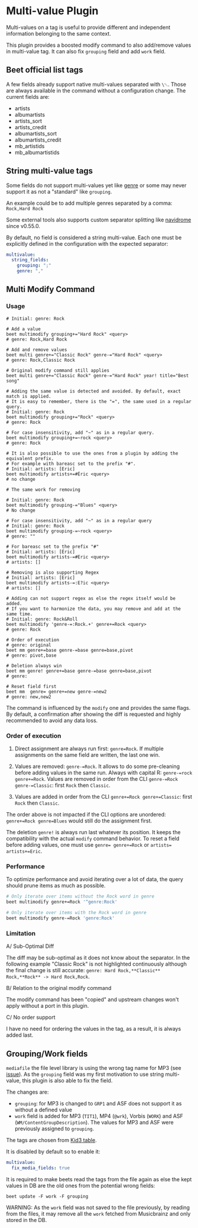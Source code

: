 # Multi-value Plugin

Multi-values on a tag is useful to provide different and independent information
belonging to the same context.

This plugin provides a boosted modify command to also add/remove values in
multi-value tag. It can also fix `grouping` field and add `work` field.

## Beet official list tags

A few fields already support native multi-values separated with `\␀`. Those are
always available in the command without a configuration change. The current
fields are:

- artists
- albumartists
- artists_sort
- artists_credit
- albumartists_sort
- albumartists_credit
- mb_artistids
- mb_albumartistids

## String multi-value tags

Some fields do not support multi-values yet like
[genre](https://github.com/beetbox/beets/pull/5426) or some may never support it
as not a "standard" like `grouping`.

An example could be to add multiple genres separated by a comma: `Rock,Hard Rock`

Some external tools also supports custom separator splitting like
[navidrome](https://www.navidrome.org/docs/usage/customtags/#changing-separators)
since v0.55.0.

By default, no field is considered a string multi-value. Each one must be
explicitly defined in the configuration with the expected separator:

```yaml
multivalue:
  string_fields:
    grouping: ";"
    genre: ","
```

## Multi Modify Command

### Usage

```shell
# Initial: genre: Rock

# Add a value
beet multimodify grouping+="Hard Rock" <query>
# genre: Rock,Hard Rock

# Add and remove values
beet multi genre+="Classic Rock" genre-="Hard Rock" <query>
# genre: Rock,Classic Rock

# Original modify command still applies
beet multi genre+="Classic Rock" genre-="Hard Rock" year! title="Best song"

# Adding the same value is detected and avoided. By default, exact match is applied.
# It is easy to remember, there is the "=", the same used in a regular query.
# Initial: genre: Rock
beet multimodify grouping+="Rock" <query>
# genre: Rock

# For case insensitivity, add "~" as in a regular query.
beet multimodify grouping+=~rock <query>
# genre: Rock

# It is also possible to use the ones from a plugin by adding the equivalent prefix.
# For example with bareasc set to the prefix "#".
# Initial: artists: [Eric]
beet multimodify artists+=#Éric <query>
# no change

# The same work for removing

# Initial: genre: Rock
beet multimodify grouping-="Blues" <query>
# No change

# For case insensitivity, add "~" as in a regular query
# Initial: genre: Rock
beet multimodify grouping-=~rock <query>
# genre: ""

# For bareasc set to the prefix "#"
# Initial: artists: [Éric]
beet multimodify artists-=#Eric <query>
# artists: []

# Removing is also supporting Regex
# Initial: artists: [Eric]
beet multimodify artists-=:E?ic <query>
# artists: []

# Adding can not support regex as else the regex itself would be added. 
# If you want to harmonize the data, you may remove and add at the same time.
# Initial: genre: Rock&Roll
beet multimodify 'genre-=:Rock.+' genre+=Rock <query>
# genre: Rock

# Order of execution
# genre: original
beet mm genre+=base genre-=base genre=base,pivot
# genre: pivot,base

# Deletion always win
beet mm genre! genre+=base genre-=base genre=base,pivot
# genre:

# Reset field first
beet mm  genre= genre+=new genre-=new2
# genre: new,new2
```

The command is influenced by the `modify` one and provides the same flags. By
default, a confirmation after showing the diff is requested and highly
recommended to avoid any data loss.

### Order of execution

1. Direct assignment are always run first: `genre=Rock`. If multiple assignments
   on the same field are written, the last one win.

2. Values are removed: `genre-=Rock`. It allows to do some pre-cleaning before
   adding values in the same run. Always with capital R: `genre-=rock
   genre+=Rock`. Values are removed in order from the CLI `genre-=Rock
   genre-=Classic`: first `Rock` then `Classic`.

3. Values are added in order from the CLI `genre+=Rock genre+=Classic`: first
   `Rock` then `Classic`.

The order above is not impacted if the CLI options are unordered: `genre+=Rock
genre=Blues` would still do the assignment first.

The deletion `genre!` is always run last whatever its position. It keeps the
compatibility with the actual `modify` command behavior. To reset a field before
adding values, one must use `genre= genre+=Rock` or `artists= artists+=Eric`.

### Performance

To optimize performance and avoid iterating over a lot of data, the query should
prune items as much as possible.

```sh
# Only iterate over items without the Rock word in genre
beet multimodify genre+=Rock '^genre:Rock'

# Only iterate over items with the Rock word in genre
beet multimodify genre-=Rock 'genre:Rock'
```

### Limitation

A/ Sub-Optimal Diff

The diff may be sub-optimal as it does not know about the separator. In the
following example "Classic Rock" is not highlighted continuously although the
final change is still accurate: `genre: Hard Rock,**Classic** Rock,**Rock** ->
Hard Rock,Rock`.

B/ Relation to the original modify command

The modify command has been "copied" and upstream changes won't apply without a
port in this plugin.

C/ No order support

I have no need for ordering the values in the tag, as a result, it is always
added last.

## Grouping/Work fields

`mediafile` the file level library is using the wrong tag name for MP3 (see
[issue](https://github.com/beetbox/mediafile/issues/15)). As the `grouping`
field was my first motivation to use string multi-value, this plugin is also
able to fix the field.

The changes are:
- `grouping`: for MP3 is changed to `GRP1` and ASF does not support it as
  without a defined value
- `work` field is added for MP3 (`TIT1`), MP4 (`@wrk`), Vorbis (`WORK`) and ASF
  (`WM/ContentGroupDescription`). The values for MP3 and ASF were previously
  assigned to `grouping`.

The tags are chosen from [Kid3
table](https://kid3.sourceforge.io/kid3_en.html#frame-list).

It is disabled by default so to enable it:

```yaml
multivalue:
  fix_media_fields: true
```

It is required to make beets read the tags from the file again as else the kept
values in DB are the old ones from the potential wrong fields:

```shell
beet update -F work -F grouping
```

WARNING: As the `work` field was not saved to the file previously, by reading
from the files, it may remove all the `work` fetched from Musicbrainz and only
stored in the DB.

